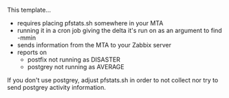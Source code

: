 This template...

 * requires placing pfstats.sh somewhere in your MTA
 * running it in a cron job giving the delta it's run on as an argument to find -mmin
 * sends information from the MTA to your Zabbix server
 * reports on
   * postfix not running as DISASTER
   * postgrey not running as AVERAGE

If you don't use postgrey, adjust pfstats.sh in order to not collect nor try to send postgrey activity information.
